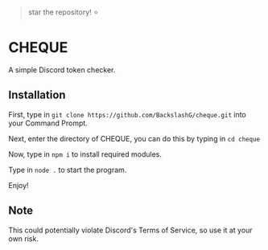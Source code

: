 > star the repository! ⭐
# CHEQUE
A simple Discord token checker.

## Installation
First, type in ```git clone https://github.com/BackslashG/cheque.git``` into your Command Prompt.

Next, enter the directory of CHEQUE, you can do this by typing in ```cd cheque```

Now, type in ```npm i``` to install required modules.

Type in ```node .``` to start the program.

Enjoy!

## Note
This could potentially violate Discord's Terms of Service, so use it at your own risk.
